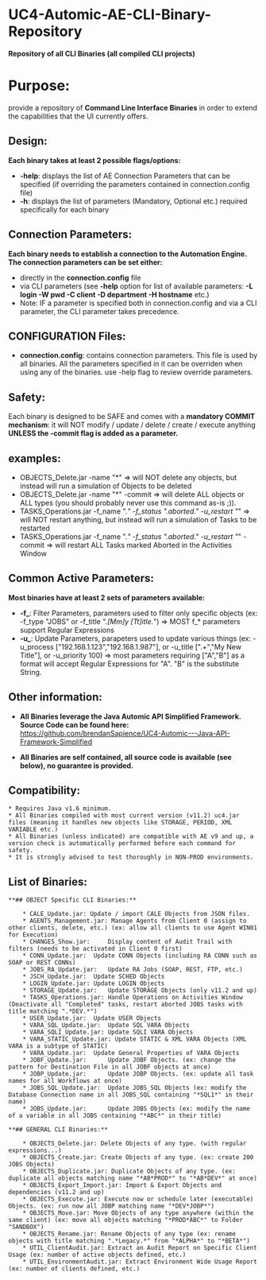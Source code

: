 # UC4-Automic-AE-CLI-Binary-Repository

**Repository of all CLI Binaries (all compiled CLI projects)**

# Purpose:

provide a repository of **Command Line Interface Binaries** in order to extend the capabilities that the UI currently offers.

## Design:

**Each binary takes at least 2 possible flags/options:**
* **-help**: displays the list of AE Connection Parameters that can be specified (if overriding the parameters contained in connection.config file)
* **-h**:    displays the list of parameters (Mandatory, Optional etc.) required specifically for each binary

## Connection Parameters:

**Each binary needs to establish a connection to the Automation Engine. The connection parameters can be set either:**
* directly in the **connection.config** file
* via CLI parameters (see **-help** option for list of available parameters: **-L login -W pwd -C client -D department -H hostname** etc.)
* Note: IF a parameter is specified both in connection.config and via a CLI parameter, the CLI parameter takes precedence. 

## CONFIGURATION Files:

* **connection.config**: contains connection parameters. This file is used by all binaries. All the parameters specified in it can be overriden when using any of the binaries. use -help flag to review override parameters.
	
## Safety:

Each binary is designed to be SAFE and comes with a **mandatory COMMIT mechanism**: it will NOT modify / update / delete / create / execute anything **UNLESS the -commit flag is added as a parameter.**
## examples: 
* OBJECTS_Delete.jar -name "*" => will NOT delete any objects, but instead will run a simulation of Objects to be deleted
* OBJECTS_Delete.jar -name "*" -commit => will delete ALL objects or ALL types (you should probably never use this command as-is ;)).
* TASKS_Operations.jar -f_name ".*" -f_status ".*aborted.*" -u_restart "*" => will NOT restart anything, but instead will run a simulation of Tasks to be restarted
* TASKS_Operations.jar -f_name ".*" -f_status ".*aborted.*" -u_restart "*" -commit => will restart ALL Tasks marked Aborted in the Activities Window	

## Common Active Parameters: 

**Most binaries have at least 2 sets of parameters available:**
* **-f_**: Filter Parameters, parameters used to filter only specific objects (ex: -f_type "JOBS" or -f_title ".*[Mm]y [Tt]itle.*") => MOST f_* parameters support Regular Expressions
* **-u_**: Update Parameters, parapeters used to update various things (ex: -u_process ["192.168.1.123","192.168.1.987"], or -u_title [".+","My New Title"], or -u_priority 100) => most parameters requiring ["A","B"] as a format will accept Regular Expressions for "A". "B" is the substitute String.  

## Other information: 

* **All Binaries leverage the Java Automic API Simplified Framework. Source Code can be found here:** https://github.com/brendanSapience/UC4-Automic---Java-API-Framework-Simplified
	
* **All Binaries are self contained, all source code is available (see below), no guarantee is provided.**

## Compatibility:

	* Requires Java v1.6 minimum.
	* All Binaries compiled with most current version (v11.2) uc4.jar files (meaning it handles new objects like STORAGE, PERIOD, XML VARIABLE etc.)
	* All Binaries (unless indicated) are compatible with AE v9 and up, a version check is automatically performed before each command for safety.
	* It is strongly advised to test thoroughly in NON-PROD environments.

## List of Binaries:

	**## OBJECT Specific CLI Binaries:**

		* CALE_Update.jar: Update / import CALE Objects from JSON files. 
		* AGENTS_Management.jar: Manage Agents from Client 0 (assign to other clients, delete, etc.) (ex: allow all clients to use Agent WIN01 for Execution)
		* CHANGES_Show.jar: 	Display content of Audit Trail with filters (needs to be activated in Client 0 first)	
		* CONN_Update.jar:	Update CONN Objects (including RA CONN such as SOAP or REST CONNs)
		* JOBS_RA_Update.jar:	Update RA Jobs (SOAP, REST, FTP, etc.)
		* JSCH_Update.jar:	Update SCHED Objects
		* LOGIN_Update.jar:	Update LOGIN Objects
		* STORAGE_Update.jar:	Update STORAGE Objects (only v11.2 and up)
		* TASKS_Operations.jar: Handle Operations on Activities Window (Deactivate all "Completed" tasks, restart aborted JOBS tasks with title matching ".*DEV.*")
		* USER_Update.jar:	Update USER Objects
		* VARA_SQL_Update.jar:	Update SQL VARA Objects
		* VARA_SQLI_Update.jar:	Update SQLI VARA Objects
		* VARA_STATIC_Update.jar: Update STATIC & XML VARA Objects (XML VARA is a subtype of STATIC)
		* VARA_Update.jar:	Update General Properties of VARA Objects
		* JOBF_Update.jar:      Update JOBF Objects. (ex: change the pattern for Destination File in all JOBF objects at once)
		* JOBP_Update.jar:      Update JOBP Objects. (ex: update all task names for all Workflows at once)
		* JOBS_SQL_Update.jar:  Update JOBS_SQL Objects (ex: modify the Database Connection name in all JOBS_SQL containing "*SQL1*" in their name)
		* JOBS_Update.jar:      Update JOBS Objects (ex: modify the name of a variable in all JOBS containing "*ABC*" in their title)

	**## GENERAL CLI Binaries:**

		* OBJECTS_Delete.jar: Delete Objects of any type. (with regular expressions...)
		* OBJECTS_Create.jar: Create Objects of any type. (ex: create 200 JOBS Objects)
		* OBJECTS_Duplicate.jar: Duplicate Objects of any type. (ex: duplicate all objects matching name "*AB*PROD*" to "*AB*DEV*" at once)
		* OBJECTS_Export_Import.jar: Import & Export Objects and dependencies (v11.2 and up)
		* OBJECTS_Execute.jar: Execute now or schedule later (executable) Objects. (ex: run now all JOBP matching name "*DEV*JOBP*")
		* OBJECTS_Move.jar: Move Objects of any type anywhere (within the same client) (ex: move all objects matching "*PROD*ABC*" to Folder "SANDBOX")
		* OBJECTS_Rename.jar: Rename Objects of any type (ex: rename objects with title matching ".*Legacy.*" from "*ALPHA*" to "*BETA*")
		* UTIL_ClientAudit.jar: Extract an Audit Report on Specific Client Usage (ex: number of active objects defined, etc.) 
		* UTIL_EnvironmentAudit.jar: Extract Environment Wide Usage Report (ex: number of clients defined, etc.)
		
		

